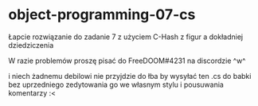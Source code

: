 # object-programming-07-cs
Łapcie rozwiązanie do zadanie 7 z użyciem C-Hash z figur a dokładniej dziedziczenia

W razie problemów proszę pisać do FreeDOOM#4231 na discordzie ^w^

i niech żadnemu debilowi nie przyjdzie do łba by wysyłać ten .cs do babki bez uprzedniego zedytowania go we własnym stylu i pousuwania komentarzy :<